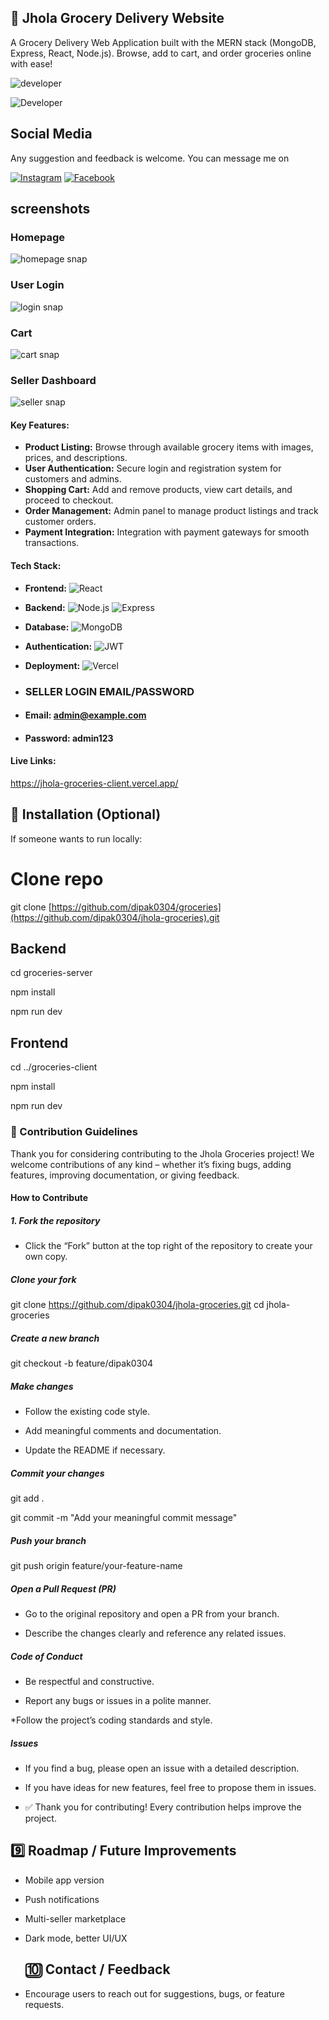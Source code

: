 

## 🛒 Jhola Grocery Delivery Website

A Grocery Delivery Web Application built with the MERN stack (MongoDB, Express, React, Node.js). Browse, add to cart, and order groceries online with ease!


![developer](https://img.shields.io/badge/Developed%20By%20%3A-Dipak%20Bohara-red)

![Developer](https://img.shields.io/badge/Developer-Dipak%20Bohara-blue)



## Social Media
Any suggestion and feedback is welcome. You can message me on 

[![Instagram](https://img.shields.io/badge/Instagram-E4405F?style=for-the-badge&logo=instagram&logoColor=white)](https://www.instagram.com/dipak.bohara03/)
[![Facebook](https://img.shields.io/badge/Facebook-1877F2?style=for-the-badge&logo=facebook&logoColor=white)](https://www.facebook.com/dipakbohara006)



## screenshots
### Homepage
![homepage snap](https://github.com/dipak0304/jhola-groceries/blob/main/pages-img/homepage.png?raw=true)

### User Login
![login snap](https://github.com/dipak0304/jhola-groceries/blob/main/pages-img/user.png?raw=true)


### Cart
![cart snap](https://github.com/dipak0304/jhola-groceries/blob/main/pages-img/cart.png?raw=true)

### Seller Dashboard
![seller snap](https://github.com/dipak0304/jhola-groceries/blob/main/pages-img/seller.png?raw=true)



#### **Key Features:**

* **Product Listing:** Browse through available grocery items with images, prices, and descriptions.
* **User Authentication:** Secure login and registration system for customers and admins.
* **Shopping Cart:** Add and remove products, view cart details, and proceed to checkout.
* **Order Management:** Admin panel to manage product listings and track customer orders.
* **Payment Integration:** Integration with payment gateways for smooth transactions.

#### **Tech Stack:**

* **Frontend:** ![React](https://img.shields.io/badge/React-61DAFB?style=for-the-badge&logo=react&logoColor=white)


* **Backend:** ![Node.js](https://img.shields.io/badge/Node.js-339933?style=for-the-badge&logo=nodedotjs&logoColor=white)  ![Express](https://img.shields.io/badge/Express.js-404D59?style=for-the-badge&logo=express&logoColor=white)


* **Database:** ![MongoDB](https://img.shields.io/badge/MongoDB-47A248?style=for-the-badge&logo=mongodb&logoColor=white)

* **Authentication:** ![JWT](https://img.shields.io/badge/JWT-000000?style=for-the-badge&logo=json-web-tokens&logoColor=white)

* **Deployment:** ![Vercel](https://img.shields.io/badge/Vercel-000000?style=for-the-badge&logo=vercel&logoColor=white)


* ### SELLER LOGIN EMAIL/PASSWORD
* #### Email:  admin@example.com
* #### Password: admin123
  

#### **Live Links:**
https://jhola-groceries-client.vercel.app/

## 📝 Installation (Optional)

If someone wants to run locally:
# Clone repo
git clone [https://github.com/dipak0304/groceries](https://github.com/dipak0304/jhola-groceries).git

## Backend
cd groceries-server

npm install

npm run dev

## Frontend
cd ../groceries-client

npm install

npm run dev

### 🤝 Contribution Guidelines

Thank you for considering contributing to the Jhola Groceries project! We welcome contributions of any kind – whether it’s fixing bugs, adding features, improving documentation, or giving feedback.

#### How to Contribute

##### 1. Fork the repository
* Click the “Fork” button at the top right of the repository to create your own copy.

##### Clone your fork

git clone https://github.com/dipak0304/jhola-groceries.git
cd jhola-groceries


##### Create a new branch

git checkout -b feature/dipak0304


##### Make changes

* Follow the existing code style.

* Add meaningful comments and documentation.

* Update the README if necessary.

##### Commit your changes

git add .

git commit -m "Add your meaningful commit message"


##### Push your branch

git push origin feature/your-feature-name


##### Open a Pull Request (PR)

* Go to the original repository and open a PR from your branch.

* Describe the changes clearly and reference any related issues.

##### Code of Conduct

* Be respectful and constructive.

* Report any bugs or issues in a polite manner.

*Follow the project’s coding standards and style.

##### Issues

* If you find a bug, please open an issue with a detailed description.

* If you have ideas for new features, feel free to propose them in issues.

* ✅ Thank you for contributing! Every contribution helps improve the project.


## 9️⃣ Roadmap / Future Improvements

* Mobile app version

* Push notifications

* Multi-seller marketplace

* Dark mode, better UI/UX

  ## 🔟 Contact / Feedback

* Encourage users to reach out for suggestions, bugs, or feature requests.
